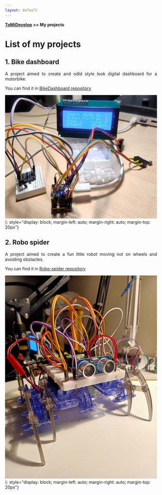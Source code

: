 ```yaml
---
layout: default
---
```

**[ToMiDevelop](https://tomidevelop.github.io/) >> My projects**

# List of my projects

## 1. Bike dashboard

<div style="text-align: justify">
A project aimed to create and odld style look digital dashboard for a motorbike.
</div>

You can find it in [BikeDashboard repository](https://github.com/ToMiDevelop/BikeDashboard)

![Dashboard prototype](/assets/img/project1_1.jpg){: style="display: block; margin-left: auto; margin-right: auto; margin-top: 20px"}

## 2. Robo spider

<div style="text-align: justify">
A project aimed to create a fun little robot moving not on wheels and avoiding obstacles.
</div>

You can find it in [Robo-spider repository](https://github.com/ToMiDevelop/Robo-spider)

![Robot picture](/assets/img/robo_spider.jpg){: style="display: block; margin-left: auto; margin-right: auto; margin-top: 20px"}
